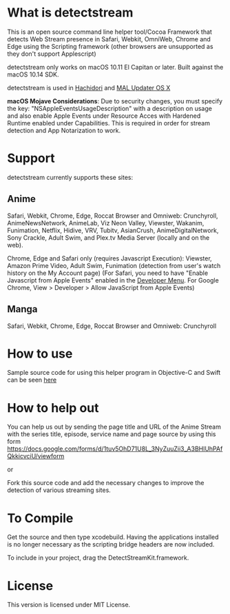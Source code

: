 # What is detectstream
This is an open source command line helper tool/Cocoa Framework that detects Web Stream presence in Safari, Webkit, OmniWeb, Chrome and Edge using the Scripting framework (other browsers are unsupported as they don't support Applescript)

detectstream only works on macOS 10.11 El Capitan or later. Built against the macOS 10.14 SDK.

detectstream is used in [Hachidori](https://github.com/Atelier-Shiori/hachidori) and [MAL Updater OS X](https://github.com/Atelier-Shiori/malupdaterosx-cocoa)

**macOS Mojave Considerations**: Due to security changes, you must specify the key: "NSAppleEventsUsageDescription" with a description on usage and also enable Apple Events under Resource Acces with Hardened Runtime enabled under Capabilities. This is required in order for stream detection and App Notarization to work.

# Support
detectstream currently supports these sites:
## Anime
Safari, Webkit, Chrome, Edge, Roccat Browser and Omniweb: Crunchyroll, AnimeNewsNetwork, AnimeLab, Viz Neon Valley, Viewster, Wakanim, Funimation, Netflix, Hidive, VRV,  Tubitv, AsianCrush, AnimeDigitalNetwork, Sony Crackle, Adult Swim, and Plex.tv Media Server (locally and on the web).

Chrome, Edge and Safari only (requires Javascript Execution): Viewster, Amazon Prime Video, Adult Swim, Funimation (detection from user's watch history on the My Account page) (For Safari, you need to have "Enable Javascript from Apple Events" enabled in the [Developer Menu](https://support.apple.com/kb/PH21491). For Google Chrome, View > Developer > Allow JavaScript from Apple Events)

## Manga
Safari, Webkit, Chrome, Edge, Roccat Browser and Omniweb: Crunchyroll

# How to use
Sample source code for using this helper program in Objective-C and Swift can be seen [here](https://github.com/Atelier-Shiori/detectstream/wiki/Usage)

# How to help out
You can help us out by sending the page title and URL of the Anime Stream with the series title, episode, service name and page source by using this form
https://docs.google.com/forms/d/1tuv5OhD71U8L_3NyZuuZii3_A3BHlUhPAfQkkicvciU/viewform

or

Fork this source code and add the necessary changes to improve the detection of various streaming sites.

# To Compile
Get the source and then type xcodebuild. Having the applications installed is no longer necessary as the scripting bridge headers are now included.

To include in your project, drag the DetectStreamKit.framework.

# License
This version is licensed under MIT License.
